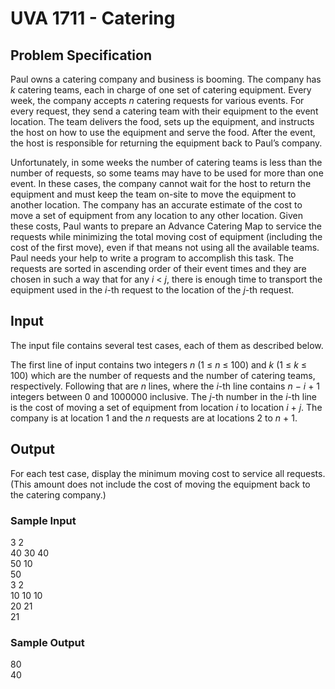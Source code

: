 
# UVA 1711 - Catering

## Problem Specification

Paul owns a catering company and business is booming. The company has *k*
catering teams, each in charge of one set of catering equipment. Every
week, the company accepts *n* catering requests for various events.
For every request, they send a catering team with their equipment to the
event location. The team delivers the food, sets up the equipment, and instructs
the host on how to use the equipment and serve the food. After the event, the
host is responsible for returning the equipment back to Paul’s company.

Unfortunately, in some weeks the number of catering teams is less than the number
of requests, so some teams may have to be used for more than one event. In these
cases, the company cannot wait for the host to return the equipment and must keep
the team on-site to move the equipment to another location. The company has an
accurate estimate of the cost to move a set of equipment from any location to any
other location. Given these costs, Paul wants to prepare an Advance Catering Map
to service the requests while minimizing the total moving cost of equipment
(including the cost of the first move), even if that means not using all the
available teams. Paul needs your help to write a program to accomplish this task.
The requests are sorted in ascending order of their event times and they are
chosen in such a way that for any *i* < *j*, there is enough time to
transport the equipment used in the *i*-th request to the location of the
*j*-th request.

## Input

The input file contains several test cases, each of them as described below.

The first line of input contains two integers *n* (1 ≤ *n* ≤ 100) and *k*
(1 ≤ *k* ≤ 100) which are the number of requests and the number of catering
teams, respectively. Following that are *n* lines, where the *i*-th line contains
*n* − *i* + 1 integers between 0 and 1000000 inclusive. The *j*-th number in
the *i*-th line is the cost of moving a set of equipment from location *i* to
location *i* + *j*. The company is at location 1 and the *n* requests are at
locations 2 to *n* + 1.

## Output

For each test case, display the minimum moving cost to service all requests.
(This amount does not include the cost of moving the equipment back to the
catering company.)

### Sample Input

3 2 \
40 30 40\
50 10\
50\
3 2\
10 10 10\
20 21\
21

### Sample Output
80\
40
